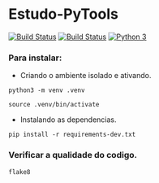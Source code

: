 # Estudo-PyTools

[![Build Status](https://travis-ci.com/Nordor1/estudo-pytools.svg?branch=master)](https://travis-ci.com/Nordor1/estudo-pytools)
[![Build Status](https://travis-ci.com/Nordor1/estudo-pytools.svg?branch=master)](https://travis-ci.com/Nordor1/estudo-pytools)
[![Python 3](https://pyup.io/repos/github/Nordor1/estudo-pytools/python-3-shield.svg)](https://pyup.io/repos/github/Nordor1/estudo-pytools/)

### Para instalar:
- Criando o ambiente isolado e ativando.
```
python3 -m venv .venv
```
```
source .venv/bin/activate
```
- Instalando as dependencias.
```
pip install -r requirements-dev.txt
```

### Verificar a qualidade do codigo.
```
flake8
```